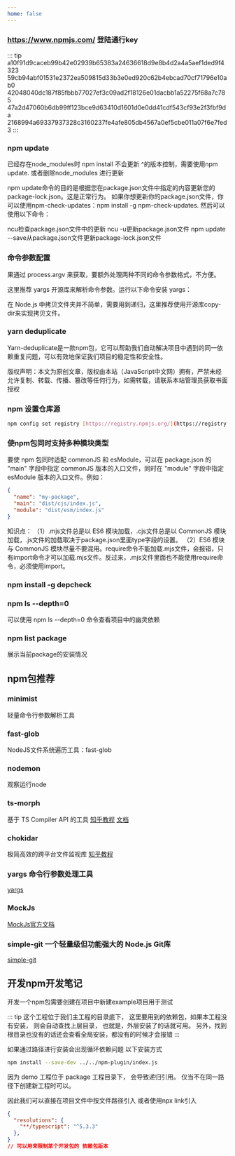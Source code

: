 ```yaml
---
home: false
---
```


### https://www.npmjs.com/ 登陆通行key

::: tip
a10f91d9caceb99b42e02939b65383a24636618d9e8b4d2a4a5aef1ded9f4323
59cb94abf01531e2372ea509815d33b3e0ed920c62b4ebcad70cf71796e10ab0
42048040dc187f85fbbb77027ef3c09ad2f18126e01dacbb1a52275f68a7c785
47a2d47060b6db99ff123bce9d63410d1601d0e0dd41cdf543cf93e2f3fbf9da
2168994a69337937328c3160237fe4afe805db4567a0ef5cbe011a07f6e7fed3
:::

### npm update

已经存在node_modules时 npm install 不会更新 ^的版本控制，需要使用npm update. 或者删除node_modules 进行更新

npm update命令的目的是根据您在package.json文件中指定的内容更新您的package-lock.json。这是正常行为。
如果你想更新你的package.json文件，你可以使用npm-check-updates：npm install -g npm-check-updates.
然后可以使用以下命令：

ncu检查package.json文件中的更新
ncu -u更新package.json文件
npm update --save从package.json文件更新package-lock.json文件

### 命令参数配置

果通过 process.argv 来获取，要额外处理两种不同的命令参数格式，不方便。

这里推荐 yargs 开源库来解析命令参数。运行以下命令安装 yargs：

在 Node.js 中拷贝文件夹并不简单，需要用到递归，这里推荐使用开源库copy-dir来实现拷贝文件。

### yarn deduplicate

Yarn-deduplicate是一款npm包，它可以帮助我们自动解决项目中遇到的同一依赖重复问题，可以有效地保证我们项目的稳定性和安全性。

版权声明：本文为原创文章，版权由本站（JavaScript中文网）拥有，严禁未经允许复制、转载、传播、篡改等任何行为，如需转载，请联系本站管理员获取书面授权

### npm 设置仓库源
``` bash
npm config set registry [https://registry.npmjs.org/](https://registry.npmjs.org/)
```


### 使npm包同时支持多种模块类型

要使 npm 包同时适配 commonJS 和 esModule，可以在 package.json 的 "main" 字段中指定 commonJS 版本的入口文件，同时在 "module" 字段中指定 esModule 版本的入口文件。例如：
``` json
{
  "name": "my-package",
  "main": "dist/cjs/index.js",
  "module": "dist/esm/index.js"
}
```

知识点：
（1）.mjs文件总是以 ES6 模块加载，.cjs文件总是以 CommonJS 模块加载，.js文件的加载取决于package.json里面type字段的设置。
（2）ES6 模块与 CommonJS 模块尽量不要混用。require命令不能加载.mjs文件，会报错，只有import命令才可以加载.mjs文件。反过来，.mjs文件里面也不能使用require命令，必须使用import。

### npm install -g depcheck

### npm ls --depth=0
可以使用 npm ls --depth=0 命令查看项目中的幽灵依赖

### npm list package
展示当前package的安装情况 

## npm包推荐

### minimist
轻量命令行参数解析工具

### fast-glob
NodeJS文件系统遍历工具：fast-glob

### nodemon
观察运行node

### ts-morph
基于 TS Compiler API 的工具
[知乎教程](https://zhuanlan.zhihu.com/p/616134364)
[文档](https://ts-morph.com/utilities)

### chokidar
极简高效的跨平台文件监视库
[知乎教程](https://zhuanlan.zhihu.com/p/601689232?utm_id=0)

### yargs 命令行参数处理工具
[yargs](https://www.npmjs.com/package/yargs)

### MockJs
[MockJs官方文档](http://mockjs.com/)

### simple-git 一个轻量级但功能强大的 Node.js Git库
[simple-git](https://juejin.cn/post/7229906749070721085)

## 开发npm开发笔记
开发一个npm包需要创建在项目中新建example项目用于测试

::: tip
这个工程位于我们主工程的目录底下，
这里要用到的依赖包，如果本工程没有安装，
则会自动查找上层目录，
也就是，外层安装了的话就可用。
另外，找到根目录也没有的话还会查看全局安装，都没有的时候才会报错 
:::

如果通过路径进行安装会出现循环依赖问题
以下安装方式
``` bash
npm install --save-dev ../../npm-plugin/index.js
```
因为 demo 工程位于 package 工程目录下，
会导致递归引用。
仅当不在同一路径下创建新工程时可以。

因此我们可以直接在项目文件中按文件路径引入 或者使用npx link引入

``` json
{
  "resolutions": {
    "**/typescript": "^5.3.3"
  },
}
// 可以用来限制某个开发包的 依赖包版本
```
